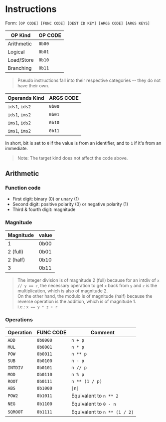 # Instructions

Form: `[OP CODE] [FUNC CODE] [DEST ID KEY] [ARGS CODE] [ARGS KEYS]`

| OP Kind    | OP CODE |
| ---------- | ------- |
| Arithmetic | `0b00`  |
| Logical    | `0b01`  |
| Load/Store | `0b10`  |
| Branching  | `0b11`  |

> Pseudo instructions fall into their respective categories -- they do not have their own.

| Operands Kind  | ARGS CODE |
| -------------- | --------- |
| `ids1`, `ids2` | `0b00`    |
| `ids1`, `ims2` | `0b01`    |
| `ims1`, `ids2` | `0b10`    |
| `ims1`, `ims2` | `0b11`    |

In short, bit is set to `0` if the value is from an identifier, and to `1` if it's from an immediate.

> Note: The target kind does not affect the code above.

## Arithmetic

### Function code

-   First digit: binary (0) or unary (1)
-   Second digit: positive polarity (0) or negative polarity (1)
-   Third & fourth digit: magnitude

### Magnitude

| Magnitude | value |
| --------- | ----- |
| 1         | 0b00  |
| 2 (full)  | 0b01  |
| 2 (half)  | 0b10  |
| 3         | 0b11  |

> The integer division is of magnitude 2 (full) because for an intdiv of `x // y == z`, the necessary operation to get `x` back from `y` and `z` is the multiplication, which is also of magnitude 2.\
> On the other hand, the modulo is of magnitude (half) because the reverse operation is the addition, which is of magnitude 1.\
> i.e.: `x == y * z + r`

### Operations

| Operation | FUNC CODE | Comment                      |
| --------- | --------- | ---------------------------- |
| `ADD`     | `0b0000`  | `n + p`                      |
| `MUL`     | `0b0001`  | `n * p`                      |
| `POW`     | `0b0011`  | `n ** p`                     |
| `SUB`     | `0b0100`  | `n - p`                      |
| `INTDIV`  | `0b0101`  | `n // p`                     |
| `MOD`     | `Ob0110`  | `n % p`                      |
| `ROOT`    | `0b0111`  | `n ** (1 / p)`               |
| `ABS`     | `0b1000`  | `\|n\|`                      |
| `POW2`    | `0b1011`  | Equivalent to `n ** 2`       |
| `NEG`     | `0b1100`  | Equivalent to `0 - n`        |
| `SQROOT`  | `0b1111`  | Equivalent to `n ** (1 / 2)` |
